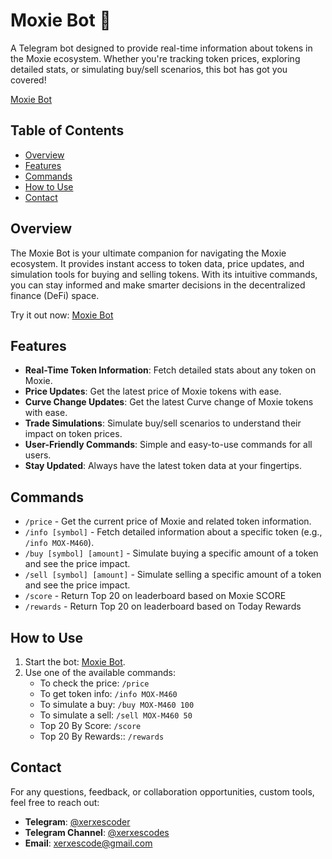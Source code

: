 # Moxie Bot 🚀

A Telegram bot designed to provide real-time information about tokens in the Moxie ecosystem. Whether you're tracking token prices, exploring detailed stats, or simulating buy/sell scenarios, this bot has got you covered!

[Moxie Bot](https://t.me/moxiepoxiebot)


## Table of Contents
- [Overview](#overview)
- [Features](#features)
- [Commands](#commands)
- [How to Use](#how-to-use)
- [Contact](#contact)

## Overview
The Moxie Bot is your ultimate companion for navigating the Moxie ecosystem. It provides instant access to token data, price updates, and simulation tools for buying and selling tokens. With its intuitive commands, you can stay informed and make smarter decisions in the decentralized finance (DeFi) space.

Try it out now: [Moxie Bot](https://t.me/moxiepoxiebot)

## Features
- **Real-Time Token Information**: Fetch detailed stats about any token on Moxie.
- **Price Updates**: Get the latest price of Moxie tokens with ease.
- **Curve Change Updates**: Get the latest Curve change of Moxie tokens with ease.
- **Trade Simulations**: Simulate buy/sell scenarios to understand their impact on token prices.
- **User-Friendly Commands**: Simple and easy-to-use commands for all users.
- **Stay Updated**: Always have the latest token data at your fingertips.

## Commands
- `/price` - Get the current price of Moxie and related token information.
- `/info [symbol]` - Fetch detailed information about a specific token (e.g., `/info MOX-M460`).
- `/buy [symbol] [amount]` - Simulate buying a specific amount of a token and see the price impact.
- `/sell [symbol] [amount]` - Simulate selling a specific amount of a token and see the price impact.
- `/score` - Return Top 20 on leaderboard based on Moxie SCORE
- `/rewards` - Return Top 20 on leaderboard based on Today Rewards

## How to Use
1. Start the bot: [Moxie Bot](https://t.me/moxiepoxiebot).
2. Use one of the available commands:
   - To check the price: `/price`
   - To get token info: `/info MOX-M460`
   - To simulate a buy: `/buy MOX-M460 100`
   - To simulate a sell: `/sell MOX-M460 50`
   - Top 20 By Score: `/score`
   - Top 20 By Rewards:: `/rewards`



## Contact
For any questions, feedback, or collaboration opportunities, custom tools, feel free to reach out:

- **Telegram**: [@xerxescoder](https://t.me/xerxescoder)
- **Telegram Channel**: [@xerxescodes](https://t.me/xerxescodes)
- **Email**: [xerxescode@gmail.com](mailto:xerxescode@gmail.com)



